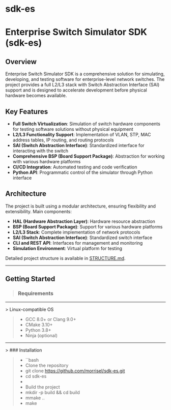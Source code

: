 # sdk-es

# Enterprise Switch Simulator SDK (sdk-es)

## Overview

Enterprise Switch Simulator SDK is a comprehensive solution for simulating, developing, and testing software for enterprise-level network switches. The project provides a full L2/L3 stack with Switch Abstraction Interface (SAI) support and is designed to accelerate development before physical hardware becomes available.

## Key Features

- **Full Switch Virtualization**: Simulation of switch hardware components for testing software solutions without physical equipment
- **L2/L3 Functionality Support**: Implementation of VLAN, STP, MAC address tables, IP routing, and routing protocols
- **SAI (Switch Abstraction Interface)**: Standardized interface for interacting with the switch
- **Comprehensive BSP (Board Support Package)**: Abstraction for working with various hardware platforms
- **CI/CD Integration**: Automated testing and code verification
- **Python API**: Programmatic control of the simulator through Python interface

## Architecture

The project is built using a modular architecture, ensuring flexibility and extensibility. Main components:

- **HAL (Hardware Abstraction Layer)**: Hardware resource abstraction
- **BSP (Board Support Package)**: Support for various hardware platforms
- **L2/L3 Stack**: Complete implementation of network protocols
- **SAI (Switch Abstraction Interface)**: Standardized switch interface
- **CLI and REST API**: Interfaces for management and monitoring
- **Simulation Environment**: Virtual platform for testing

Detailed project structure is available in [STRUCTURE.md](STRUCTURE.md).

<hr />

## Getting Started

> ### Requirements
<hr />
> Linux-compatible OS

>- GCC 8.0+ or Clang 9.0+
>- CMake 3.10+
>- Python 3.8+
>- Ninja (optional)

<hr />
> ### Installation

>- ``bash
>- Clone the repository
>- git clone https://github.com/morrisel/sdk-es.git
>- cd sdk-es
>- 
>- Build the project
>- mkdir -p build && cd build
>- mmake ..
>- make
